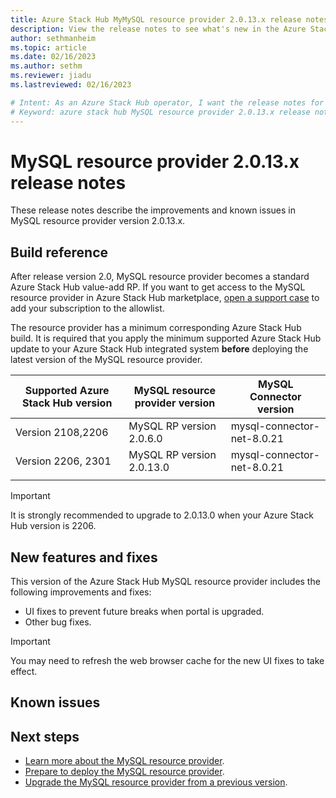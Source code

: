 ```yaml
---
title: Azure Stack Hub MyMySQL resource provider 2.0.13.x release notes 
description: View the release notes to see what's new in the Azure Stack Hub MyMySQL resource provider 2.0.13.x update.
author: sethmanheim
ms.topic: article
ms.date: 02/16/2023
ms.author: sethm
ms.reviewer: jiadu
ms.lastreviewed: 02/16/2023

# Intent: As an Azure Stack Hub operator, I want the release notes for the MySQL resource provider 2.0.13.x update.
# Keyword: azure stack hub MySQL resource provider 2.0.13.x release notes
---
```


# MySQL resource provider 2.0.13.x release notes

These release notes describe the improvements and known issues in MySQL resource provider version 2.0.13.x.

## Build reference
After release version 2.0, MySQL resource provider becomes a standard Azure Stack Hub value-add RP. If you want to get access to the MySQL resource provider in Azure Stack Hub marketplace, [open a support case](../operator/azure-stack-help-and-support-overview.md) to add your subscription to the allowlist. 

The resource provider has a minimum corresponding Azure Stack Hub build. It is required that you apply the minimum supported Azure Stack Hub update to your Azure Stack Hub integrated system **before** deploying the latest version of the MySQL resource provider.

 |Supported Azure Stack Hub version|MySQL resource provider version|MySQL Connector version|
 |-----|-----|-----|
 |Version 2108,2206|MySQL RP version 2.0.6.0|mysql-connector-net-8.0.21|
 |Version 2206, 2301|MySQL RP version 2.0.13.0|mysql-connector-net-8.0.21|
 |     |     |     |

> [!IMPORTANT]
> It is strongly recommended to upgrade to 2.0.13.0 when your Azure Stack Hub version is 2206. 

## New features and fixes

This version of the Azure Stack Hub MySQL resource provider includes the following improvements and fixes:

- UI fixes to prevent future breaks when portal is upgraded.
- Other bug fixes.

> [!IMPORTANT]
> You may need to refresh the web browser cache for the new UI fixes to take effect.

## Known issues



## Next steps

- [Learn more about the MySQL resource provider](azure-stack-MySQL-resource-provider.md).
- [Prepare to deploy the MySQL resource provider](azure-stack-MySQL-resource-provider-deploy.md#prerequisites).
- [Upgrade the MySQL resource provider from a previous version](azure-stack-MySQL-resource-provider-update.md).
